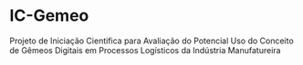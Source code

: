 # IC-Gemeo
Projeto de Iniciação Cientifica para Avaliação do Potencial Uso do Conceito de Gêmeos Digitais em Processos Logísticos da Indústria Manufatureira
